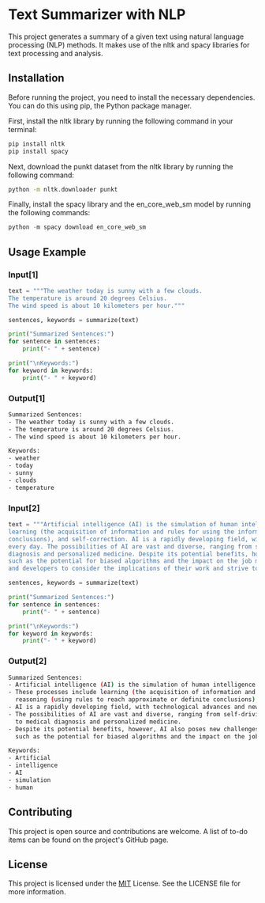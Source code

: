 # Text Summarizer with NLP

This project generates a summary of a given text using natural language processing (NLP) methods. It makes use of the nltk and spacy libraries for text processing and analysis.

## Installation
Before running the project, you need to install the necessary dependencies. You can do this using pip, the Python package manager.

First, install the nltk library by running the following command in your terminal:

```bash
pip install nltk
pip install spacy
```
Next, download the punkt dataset from the nltk library by running the following command:

```bash
python -m nltk.downloader punkt
```
Finally, install the spacy library and the en_core_web_sm model by running the following commands:

```cpp
python -m spacy download en_core_web_sm
```
## Usage Example
### Input[1]
```python
text = """The weather today is sunny with a few clouds.
The temperature is around 20 degrees Celsius.
The wind speed is about 10 kilometers per hour."""

sentences, keywords = summarize(text)

print("Summarized Sentences:")
for sentence in sentences:
    print("- " + sentence)

print("\nKeywords:")
for keyword in keywords:
    print("- " + keyword)
```
### Output[1]

```bash
Summarized Sentences:
- The weather today is sunny with a few clouds.
- The temperature is around 20 degrees Celsius.
- The wind speed is about 10 kilometers per hour.

Keywords:
- weather
- today
- sunny
- clouds
- temperature
```

### Input[2]
```python
text = """Artificial intelligence (AI) is the simulation of human intelligence processes by computer systems. These processes include 
learning (the acquisition of information and rules for using the information), reasoning (using rules to reach approximate or definite 
conclusions), and self-correction. AI is a rapidly developing field, with technological advances and new research expanding the field 
every day. The possibilities of AI are vast and diverse, ranging from self-driving cars and facial recognition technology to medical 
diagnosis and personalized medicine. Despite its potential benefits, however, AI also poses new challenges and ethical questions, 
such as the potential for biased algorithms and the impact on the job market. As AI continues to advance, it is important for researchers 
and developers to consider the implications of their work and strive to create AI systems that are both effective and ethical."""

sentences, keywords = summarize(text)

print("Summarized Sentences:")
for sentence in sentences:
    print("- " + sentence)

print("\nKeywords:")
for keyword in keywords:
    print("- " + keyword)

```
### Output[2]

```bash
Summarized Sentences:
- Artificial intelligence (AI) is the simulation of human intelligence processes by computer systems.
- These processes include learning (the acquisition of information and rules for using the information),
  reasoning (using rules to reach approximate or definite conclusions), and self-correction.
- AI is a rapidly developing field, with technological advances and new research expanding the field every day.
- The possibilities of AI are vast and diverse, ranging from self-driving cars and facial recognition technology
  to medical diagnosis and personalized medicine.
- Despite its potential benefits, however, AI also poses new challenges and ethicalquestions, 
  such as the potential for biased algorithms and the impact on the job market.

Keywords:
- Artificial
- intelligence
- AI
- simulation
- human
```



## Contributing
This project is open source and contributions are welcome. A list of to-do items can be found on the project's GitHub page.

## License
This project is licensed under the [MIT](https://choosealicense.com/licenses/mit/) License. See the LICENSE file for more information.